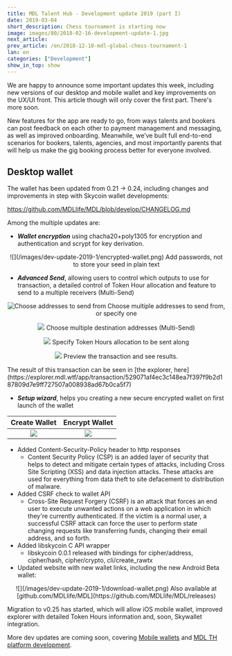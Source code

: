 ```yaml
---
title: MDL Talent Hub - Development update 2019 (part I)
date: 2019-03-04
short_description: Chess tournament is starting now
image: images/80/2018-02-16-development-update-1.jpg
next_article:
prev_article: /en/2018-12-18-mdl-global-chess-tournament-1
lan: en
categories: ["Development"]
show_in_top: show
---
```


We are happy to announce some important updates this week, including new versions of our desktop and mobile wallet and key improvements on the UX/UI front. This article though will only cover the first part. There's more soon.

New features for the app are ready to go, from ways talents and bookers can post feedback on each other to payment management and messaging, as well as improved onboarding. Meanwhile, we’ve built full end-to-end scenarios for bookers, talents, agencies, and most importantly parents that will help us make the gig booking process better for everyone involved.

## Desktop wallet
The wallet has been updated from  0.21 -> 0.24, including changes and improvements in step with Skycoin wallet developments:

https://github.com/MDLlife/MDL/blob/develop/CHANGELOG.md

Among the multiple updates are:

 - _***Wallet encryption***_ using chacha20+poly1305 for encryption and authentication and scrypt for key derivation.
<center>
  ![](/images/dev-update-2019-1/encrypted-wallet.png)
  Add passwords, not to store your seed in plain text
</center>

 - _***Advanced Send***_, allowing users to control which outputs to use for transaction, a detailed control of Token Hour allocation and feature to send to a multiple receivers (Multi-Send)

 <center>

 ![Choose addresses to send from](/images/dev-update-2019-1/choose-addr.png)
 Choose multiple addresses to send from, or specify one

 ![](/images/dev-update-2019-1/multiple-dest.png)
 Choose multiple destination addresses (Multi-Send)

 ![](/images/dev-update-2019-1/tokenhour-alloc.png)
 Specify Token Hours allocation to be sent along

 ![](/images/dev-update-2019-1/preview.png)
 Preview the transaction and see results.

 </center>
The result of this transaction can be seen in  [the explorer, here](https://explorer.mdl.wtf/app/transaction/529071af4ec3c148ea7f397f9b2d187809d7e9ff727507a008938ad67b0ca5f7)

 - _***Setup wizard***_, helps you creating a new secure encrypted wallet on first launch of the wallet

  Create Wallet              |   Encrypt Wallet
  :-------------------------:|:-------------------------:
  ![](/images/dev-update-2019-1/wizard-1.png)  |  ![](/images/dev-update-2019-1/wizard-3.png)

 - Added Content-Security-Policy header to http responses
   - Content Security Policy (CSP) is an added layer of security that helps to detect and mitigate certain types of attacks, including Cross Site Scripting (XSS) and data injection attacks. These attacks are used for everything from data theft to site defacement to distribution of malware.
 - Added CSRF check to wallet API
   - Cross-Site Request Forgery (CSRF) is an attack that forces an end user to execute unwanted actions on a web application in which they're currently authenticated.  If the victim is a normal user, a successful CSRF attack can force the user to perform state changing requests like transferring funds, changing their email address, and so forth.
 - Added libskycoin C API wrapper
   - libskycoin 0.0.1 released with bindings for cipher/address, cipher/hash, cipher/crypto, cli/create_rawtx
 - Updated website with new wallet links, including the new Android Beta wallet:

 <center>
  ![](/images/dev-update-2019-1/download-wallet.png)
  Also available at [github.com/MDLlife/MDL](https://github.com/MDLlife/MDL/releases)
 </center>

Migration to v0.25 has started, which will allow iOS mobile wallet, improved explorer with detailed Token Hours information and, soon, Skywallet integration.

More dev updates are coming soon, covering [Mobile wallets](https://play.google.com/store/apps/details?id=live.mdl.wallet) and [MDL TH platform development](https://mdl.live).
